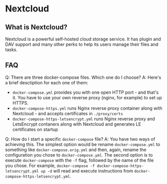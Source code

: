 # Nextcloud

## What is Nextcloud?
Nextcloud is a powerful self-hosted cloud storage service. It has plugin and DAV support and many other perks to help its users manage their files and tasks.

## FAQ
Q: There are three docker-compose files. Which one do I choose?
A: Here's a brief desctiption for each one of them:
  - `docker-compose.yml` provides you with one open HTTP port - and that's it. You have to use your own reverse proxy (nginx, for example) to set up HTTPS.
  - `docker-compose-https.yml` runs Nginx reverse proxy container along with Nextcloud - and accepts certificates in `./proxy/certs`
  - `docker-compose-https-letsencrypt.yml` runs Nginx reverse proxy and LetsEncrypt contaners along with Nextcloud and generates LE certificates on startup
 
Q: How do I start a specific `docker-compose` file?
A: You have two ways of achieving this.
The simplest option would be rename `docker-compose.yml` to something like `docker-compose.orig.yml` and then, again, rename the configuration you chose to `docker-compose.yml`.
The second option is to execute `docker-compose` with the `-f` flag, followed by the name of the file you chose. For example, `docker-compose -f docker-compose-https-letsencrypt.yml up -d` will read and execute instructions from `docker-compose-https-letsencrypt.yml`.


